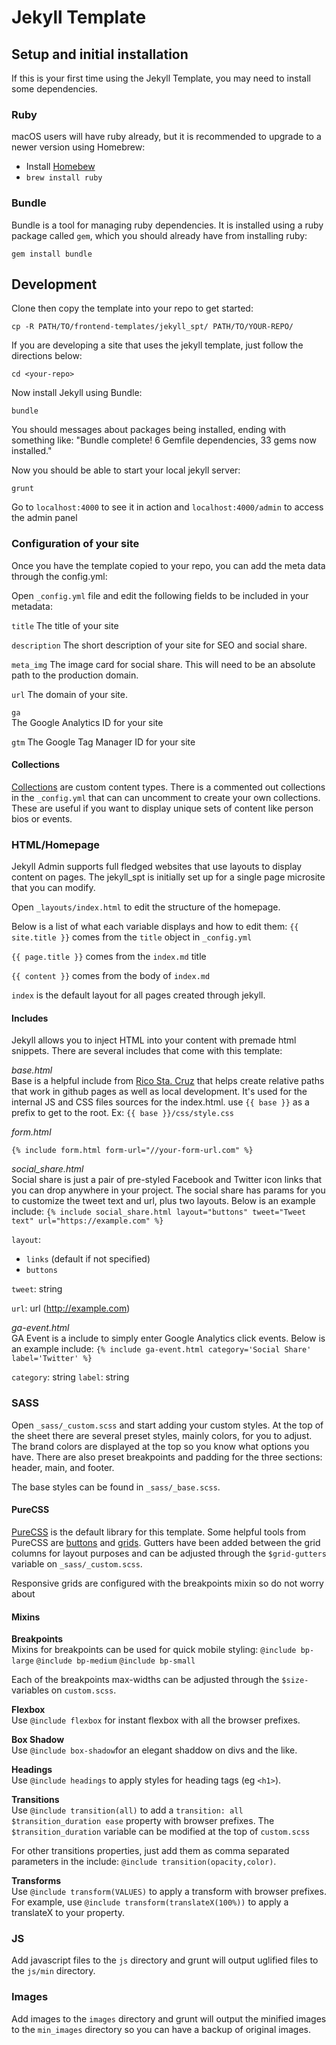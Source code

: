 # Jekyll Template

## Setup and initial installation

If this is your first time using the Jekyll Template, you may need to install some dependencies.

### Ruby

macOS users will have ruby already, but it is recommended to upgrade to a newer version using Homebrew:

* Install [Homebew](https://brew.sh/)
* `brew install ruby`

### Bundle

Bundle is a tool for managing ruby dependencies. It is installed using a ruby package called `gem`, which you should already have from installing ruby:

`gem install bundle`

## Development

Clone then copy the template into your repo to get started:

`cp -R PATH/TO/frontend-templates/jekyll_spt/ PATH/TO/YOUR-REPO/`

If you are developing a site that uses the jekyll template, just follow the directions below:

`cd <your-repo>`

Now install Jekyll using Bundle:

`bundle`

You should messages about packages being installed, ending with something like: "Bundle complete! 6 Gemfile dependencies, 33 gems now installed."

Now you should be able to start your local jekyll server:

`grunt`

Go to `localhost:4000` to see it in action and `localhost:4000/admin` to access the admin panel

### Configuration of your site

Once you have the template copied to your repo, you can add the meta data through the config.yml:

Open `_config.yml` file and edit the following fields to be included in your metadata:

`title`
The title of your site

`description`
The short description of your site for SEO and social share.

`meta_img`
The image card for social share. This will need to be an absolute path to the production domain.

`url`
The domain of your site.

`ga`  
The Google Analytics ID for your site

`gtm`
The Google Tag Manager ID for your site

#### Collections

[Collections](https://jekyllrb.com/docs/collections/) are custom content types. There is a commented out collections in the `_config.yml` that can can uncomment to create your own collections. These are useful if you want to display unique sets of content like person bios or events.

### HTML/Homepage

Jekyll Admin supports full fledged websites that use layouts to display content on pages. The jekyll_spt is initially set up for a single page microsite that you can modify.

Open `_layouts/index.html` to edit the structure of the homepage.

Below is a list of what each variable displays and how to edit them:
`{{ site.title }}` comes from the `title` object in `_config.yml`

`{{ page.title }}` comes from the `index.md` title

`{{ content }}` comes from the body of `index.md`

`index` is the default layout for all pages created through jekyll.

#### Includes
Jekyll allows you to inject HTML into your content with premade html snippets. There are several includes that come with this template:

*base.html*  
Base is a helpful include from [Rico Sta. Cruz](https://ricostacruz.com/til/relative-paths-in-jekyll) that helps create relative paths that work in github pages as well as local development. It's used for the internal JS and CSS files sources for the index.html. use `{{ base }}` as a prefix to get to the root. Ex: `{{ base }}/css/style.css`

*form.html*  

`{% include form.html form-url="//your-form-url.com" %}`

*social_share.html*  
Social share is just a pair of pre-styled Facebook and Twitter icon links that you can drop anywhere in your project. The social share has params for you to customize the tweet text and url, plus two layouts. Below is an example include:
`{% include social_share.html layout="buttons" tweet="Tweet text" url="https://example.com" %}`

`layout`:
* `links` (default if not specified)
* `buttons`  

`tweet`: string

`url`: url (http://example.com)

*ga-event.html*  
GA Event is a include to simply enter Google Analytics click events. Below is an example include:
`{% include ga-event.html category='Social Share' label='Twitter' %}`

`category`: string
`label`: string

### SASS

Open `_sass/_custom.scss` and start adding your custom styles. At the top of the sheet there are several preset styles, mainly colors, for you to adjust. The brand colors are displayed at the top so you know what options you have. There are also preset breakpoints and padding for the three sections: header, main, and footer.

The base styles can be found in `_sass/_base.scss`.

#### PureCSS
[PureCSS](https://purecss.io/) is the default library for this template. Some helpful tools from PureCSS are [buttons](https://purecss.io/buttons/) and [grids](https://purecss.io/grids/). Gutters have been added between the grid columns for layout purposes and can be adjusted through the `$grid-gutters` variable on `_sass/_custom.scss`.

Responsive grids are configured with the breakpoints mixin so do not worry about 

#### Mixins

**Breakpoints**  
Mixins for breakpoints can be used for quick mobile styling:
`@include bp-large`
`@include bp-medium`
`@include bp-small`

Each of the breakpoints max-widths can be adjusted through the `$size-` variables on `custom.scss`.

**Flexbox**  
Use `@include flexbox` for instant flexbox with all the browser prefixes.

**Box Shadow**  
Use `@include box-shadow`for an elegant shaddow on divs and the like.

**Headings**  
Use `@include headings` to apply styles for heading tags (eg `<h1>`).

**Transitions**  
Use `@include transition(all)` to add a `transition: all $transition_duration ease` property with browser prefixes. The `$transition_duration` variable can be modified at the top of `custom.scss`

For other transitions properties, just add them as comma separated parameters in the include: `@include transition(opacity,color)`.

**Transforms**  
Use `@include transform(VALUES)` to apply a transform with browser prefixes. For example, use `@include transform(translateX(100%))` to apply a translateX to your property.

### JS

Add javascript files to the `js` directory and grunt will output uglified files to the `js/min` directory.

### Images

Add images to the `images` directory and grunt will output the minified images to the `min_images` directory so you can have a backup of original images.
